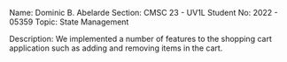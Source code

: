 Name: Dominic B. Abelarde
Section: CMSC 23 - UV1L
Student No: 2022 - 05359
Topic: State Management

Description: We implemented a number of features to the shopping cart application such as adding and removing items in the cart.
